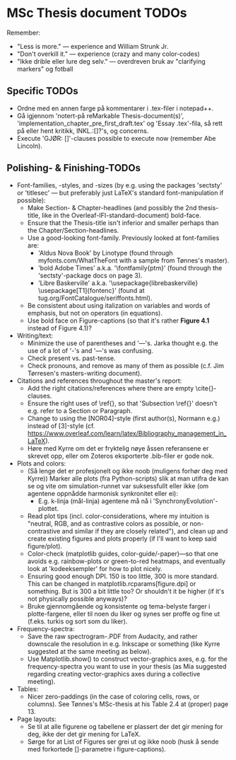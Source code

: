 # MSc Thesis document TODOs

Remember:
* "Less is more." — experience and William Strunk Jr.
* "Don't overkill it." — experience (crazy and many color-codes)
* "Ikke drible eller lure deg selv." — overdreven bruk av "clarifying markers" og fotball


## Specific TODOs
* Ordne med en annen farge på kommentarer i .tex-filer i notepad++.
* Gå igjennom 'notert-på reMarkable Thesis-document(s)', 'implementation_chapter_pre_first_draft.tex' og 'Essay .tex'-fila, så rett på eller hent kritikk, INKL.:[]?'s, og concerns.
* Execute 'GJØR: []'-clauses possible to execute now (remember Abe Lincoln).




## Polishing- & Finishing-TODOs
* Font-families, -styles, and -sizes (by e.g. using the packages 'sectsty' or 'titlesec' — but preferably just LaTeX's standard font-manipulation if possible):
	+ Make Section- & Chapter-headlines (and possibly the 2nd thesis-title, like in the Overleaf-IFI-standard-document) bold-face.
	+ Ensure that the Thesis-title isn't inferior and smaller perhaps than the Chapter/Section-headlines.
	+ Use a good-looking font-family. Previously looked at font-families are:
		- 'Aldus Nova Book' by Linotype (found through myfonts.com/WhatTheFont with a sample from Tønnes's master).
		- 'bold Adobe Times' a.k.a. '\fontfamily{ptm}'  (found through the 'sectsty'-package docs on page 3).
		- 'Libre Baskerville' a.k.a. '\usepackage{librebaskerville} \usepackage[T1]{fontenc}' (found at tug.org/FontCatalogue/seriffonts.html).
	+ Be consistent about using italization on variables and words of emphasis, but not on operators (in equations).
	+ Use bold face on Figure-captions (so that it's rather **Figure 4.1** instead of Figure 4.1)?
* Writing/text:
	+ Minimize the use of parentheses and '—'s. Jarka thought e.g. the use of a lot of '-'s and '—'s was confusing.
	+ Check present vs. past-tense.
	+ Check pronouns, and remove as many of them as possible (c.f. Jim Tørresen's masters-writing document).
* Citations and references throughout the master's report:
	+ Add the right citations/references where there are empty \cite{}-clauses.
	+ Ensure the right uses of \ref{}, so that 'Subsection \ref{}' doesn't e.g. refer to a Section or Paragraph.
	+ Change to using the [NOR04]-style (first author(s), Normann e.g.) instead of [3]-style (cf. https://www.overleaf.com/learn/latex/Bibliography_management_in_LaTeX).
	+ Høre med Kyrre om det er fryktelig nøye åssen referansene er skrevet opp, eller om Zoteros eksporterte .bib-filer er gode nok.
* Plots and colors:
	+ (Så lenge det er profesjonelt og ikke noob (muligens forhør deg med Kyrre)) Marker alle plots (fra Python-scripts) slik at man utifra de kan se og vite om simulation-runnet var suksessfullt eller ikke (om agentene oppnådde harmonisk synkronitet eller ei):
		- E.g. k-linja (mål-linja) agentene må nå i 'SynchronyEvolution'-plottet.
	+ Read plot tips (incl. color-considerations, where my intuition is "neutral, RGB, and as contrastive colors as possible, or non-contrastive and similar if they are closely related"), and clean up and create existing figures and plots properly (if I'll want to keep said figure/plot).
	+ Color-check (matplotlib guides, color-guide/-paper)—so that one avoids e.g. rainbow-plots or green-to-red heatmaps, and eventually look at 'kodeeksempler' for how to plot nicely.
	+ Ensuring good enough DPI. 150 is too little, 300 is more standard. This can be changed in matplotlib.rcparams[figure.dpi] or something. But is 300 a bit little too? Or shouldn't it be higher (if it's not physically possible anyways)?
	+ Bruke gjennomgående og konsistente og tema-belyste farger i plotte-fargene, eller til noen du liker og synes ser proffe og fine ut (f.eks. turkis og sort som du liker).
* Frequency-spectra:
	+ Save the raw spectrogram-.PDF from Audacity, and rather downscale the resolution in e.g. Inkscape or something (like Kyrre suggested at the same meeting as below).
	+ Use Matplotlib.show() to construct vector-graphics axes, e.g. for the frequency-spectra you want to use in your thesis (as Mia suggested regarding creating vector-graphics axes during a collective meeting).
* Tables:
	+ Nicer zero-paddings (in the case of coloring cells, rows, or columns). See Tønnes's MSc-thesis at his Table 2.4 at (proper) page 13.
* Page layouts:
	+ Se til at alle figurene og tabellene er plassert der det gir mening for deg, ikke der det gir mening for LaTeX.
	+ Sørge for at List of Figures ser grei ut og ikke noob (husk å sende med forkortede []-parametre i figure-captions).